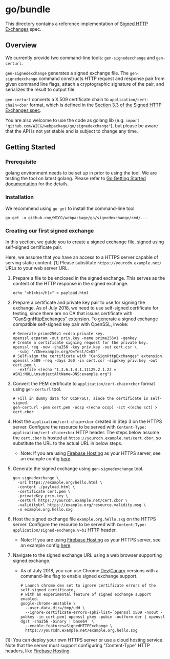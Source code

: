 # go/bundle
This directory contains a reference implementation of [Signed HTTP Exchanges](https://wicg.github.io/webpackage/draft-yasskin-http-origin-signed-responses.html) spec.

## Overview
We currently provide two command-line tools: `gen-signedexchange` and `gen-certurl`.

`gen-signedexchange` generates a signed exchange file. The `gen-signedexchange` command constructs HTTP request and response pair from given command line flags, attach a cryptographic signature of the pair, and serializes the result to output file.

`gen-certurl` converts a X.509 certificate chain to `application/cert-chain+cbor` format, which is defined in the [Section 3.3 of the Signed HTTP Exchanges spec](https://wicg.github.io/webpackage/draft-yasskin-http-origin-signed-responses.html#rfc.section.3.3).

You are also welcome to use the code as golang lib (e.g. `import "github.com/WICG/webpackage/go/signedexchange"`), but please be aware that the API is not yet stable and is subject to change any time.

## Getting Started

### Prerequisite
golang environment needs to be set up in prior to using the tool. We are testing the tool on latest golang. Please refer to [Go Getting Started documentation](https://golang.org/doc/install) for the details.

### Installation
We recommend using `go get` to install the command-line tool.

```
go get -u github.com/WICG/webpackage/go/signedexchange/cmd/...
```

### Creating our first signed exchange
In this section, we guide you to create a signed exchange file, signed using self-signed certificate pair.

Here, we assume that you have an access to a HTTPS server capable of serving static content. [1] Please substitute `https://yourcdn.example.net/` URLs to your web server URL.

1. Prepare a file to be enclosed in the signed exchange. This serves as the content of the HTTP response in the signed exchange.
    ```
    echo "<h1>hi</h1>" > payload.html
    ```

1. Prepare a certificate and private key pair to use for signing the exchange. As of July 2018, we need to use self-signed certificate for testing, since there are no CA that issues certificate with ["CanSignHttpExchanges" extension](https://wicg.github.io/webpackage/draft-yasskin-http-origin-signed-responses.html#cross-origin-cert-req). To generate a signed exchange compatible self-signed key pair with OpenSSL, invoke:
    ```
    # Generate prime256v1 ecdsa private key.
    openssl ecparam -out priv.key -name prime256v1 -genkey
    # Create a certificate signing request for the private key.
    openssl req -new -sha256 -key priv.key -out cert.csr \
      -subj '/CN=example.org/O=Test/C=US'
    # Self-sign the certificate with "CanSignHttpExchanges" extension.
    openssl x509 -req -days 360 -in cert.csr -signkey priv.key -out cert.pem \
      -extfile <(echo "1.3.6.1.4.1.11129.2.1.22 = ASN1:NULL\nsubjectAltName=DNS:example.org")
    ```

1. Convert the PEM certificate to `application/cert-chain+cbor` format using `gen-certurl` tool.
    ```
    # Fill in dummy data for OCSP/SCT, since the certificate is self-signed.
    gen-certurl -pem cert.pem -ocsp <(echo ocsp) -sct <(echo sct) > cert.cbor
    ```

1. Host the `application/cert-chain+cbor` created in Step 3 on the HTTPS server. Configure the resource to be served with `Content-Type: application/cert-chain+cbor` HTTP header. The steps below assume the `cert.cbor` is hosted at `https://yourcdn.example.net/cert.cbor`, so substitute the URL to the actual URL in below steps.
    - Note: If you are using [Firebase Hosting](https://firebase.google.com/docs/hosting/) as your HTTPS server, see an example config [here](https://github.com/WICG/webpackage/blob/master/examples/firebase.json).

1. Generate the signed exchange using `gen-signedexchange` tool.
    ```
    gen-signedexchange \
      -uri https://example.org/hello.html \
      -content ./payload.html \
      -certificate cert.pem \
      -privateKey priv.key \
      -certUrl https://yourcdn.example.net/cert.cbor \
      -validityUrl https://example.org/resource.validity.msg \
      -o example.org.hello.sxg
    ```

1. Host the signed exchange file `example.org.hello.sxg` on the HTTPS server. Configure the resource to be served with `Content-Type: application/signed-exchange;v=b1` HTTP header.
    - Note: If you are using [Firebase Hosting](https://firebase.google.com/docs/hosting/) as your HTTPS server, see an example config [here](https://github.com/WICG/webpackage/blob/master/examples/firebase.json).

1. Navigate to the signed exchange URL using a web browser supporting signed exchange.
    - As of July 2018, you can use Chrome [Dev](https://www.google.com/chrome/?extra=devchannel)/[Canary](https://www.google.com/chrome/browser/canary.html) versions with a command-line flag to enable signed exchange support.
      ```
      # Launch chrome dev set to ignore certificate errors of the self-signed certificate,
      # with an experimental feature of signed exchange support enabled.
      google-chrome-unstable \
        --user-data-dir=/tmp/udd \
        --ignore-certificate-errors-spki-list=`openssl x509 -noout -pubkey -in cert.pem| openssl pkey -pubin -outform der | openssl dgst -sha256 -binary | base64` \
        --enable-features=SignedHTTPExchange \
        https://yourcdn.example.net/example.org.hello.sxg
      ```

[1]: You can deploy your own HTTPS server or use a cloud hosting service. Note that the server must support configuring "Content-Type" HTTP headers, like [Firebase Hosting](https://firebase.google.com/docs/hosting/).
